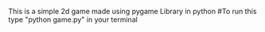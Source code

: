 This is a simple 2d game made using pygame Library in python
#To run this
type "python game.py" in your terminal
